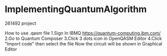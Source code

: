 # ImplementingQuantumAlgorithm
261492 project

How to use .qasm file
  1.Sign In IBMQ https://quantum-computing.ibm.com/
  2.Go to Quantum Composer
  3.Click 3 dots icon in OpenQASM Editor
  4.Click "Import code" then select the file
Now the circuit will be shown in Graphical Editor
